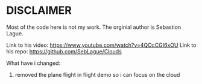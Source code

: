 # DISCLAIMER 
Most of the code here is not my work. The orginial author is Sebastion Lague. 

Link to his video: https://www.youtube.com/watch?v=4QOcCGI6xOU
Link to his repo: https://github.com/SebLague/Clouds

What have i changed: 
1. removed the plane flight in flight demo so i can focus on the cloud


